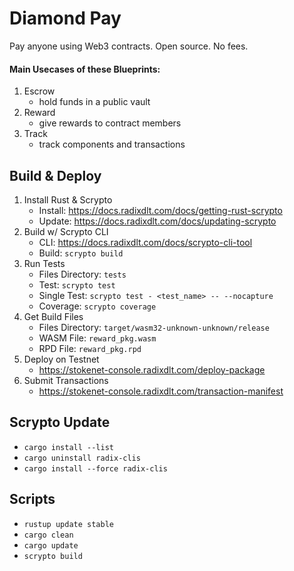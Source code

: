 # Diamond Pay

Pay anyone using Web3 contracts.
Open source. No fees.

#### Main Usecases of these Blueprints:

1. Escrow
   - hold funds in a public vault
2. Reward
   - give rewards to contract members
3. Track
   - track components and transactions

## Build & Deploy

1. Install Rust & Scrypto
   - Install: https://docs.radixdlt.com/docs/getting-rust-scrypto
   - Update: https://docs.radixdlt.com/docs/updating-scrypto
2. Build w/ Scrypto CLI
   - CLI: https://docs.radixdlt.com/docs/scrypto-cli-tool
   - Build: `scrypto build`
3. Run Tests
   - Files Directory: `tests`
   - Test: `scrypto test`
   - Single Test: `scrypto test - <test_name> -- --nocapture`
   - Coverage: `scrypto coverage`
4. Get Build Files
   - Files Directory: `target/wasm32-unknown-unknown/release`
   - WASM File: `reward_pkg.wasm`
   - RPD File: `reward_pkg.rpd`
5. Deploy on Testnet
   - https://stokenet-console.radixdlt.com/deploy-package
6. Submit Transactions
   - https://stokenet-console.radixdlt.com/transaction-manifest

## Scrypto Update

- `cargo install --list`
- `cargo uninstall radix-clis`
- `cargo install --force radix-clis`

## Scripts

- `rustup update stable`
- `cargo clean`
- `cargo update`
- `scrypto build`
